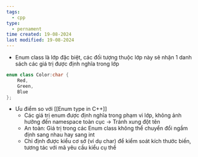 ```yaml
---
tags:
  - cpp
type:
  - pernament
time created: 19-08-2024
last modified: 19-08-2024
---
```

- Enum class là lớp đặc biệt, các đối tượng thuộc lớp này sẽ nhận 1 danh sách các giá trị được định nghĩa trong lớp
```cpp
enum class Color:char { 
	Red, 
	Green, 
	Blue 
};
```
- Ưu điểm so với [[Enum type in C++]]
	- Các giá trị enum được định nghĩa trong phạm vi lớp, không ảnh hưởng đến namespace toàn cục -> Tránh xung đột tên
	- An toàn: Giá trị trong các Enum class không thể chuyển đổi ngầm định sang nhau hay sang int
	- Chỉ định được kiểu cơ sở (ví dụ char) để kiểm soát kích thước biến, tương tác với mã yêu cầu kiểu cụ thể
